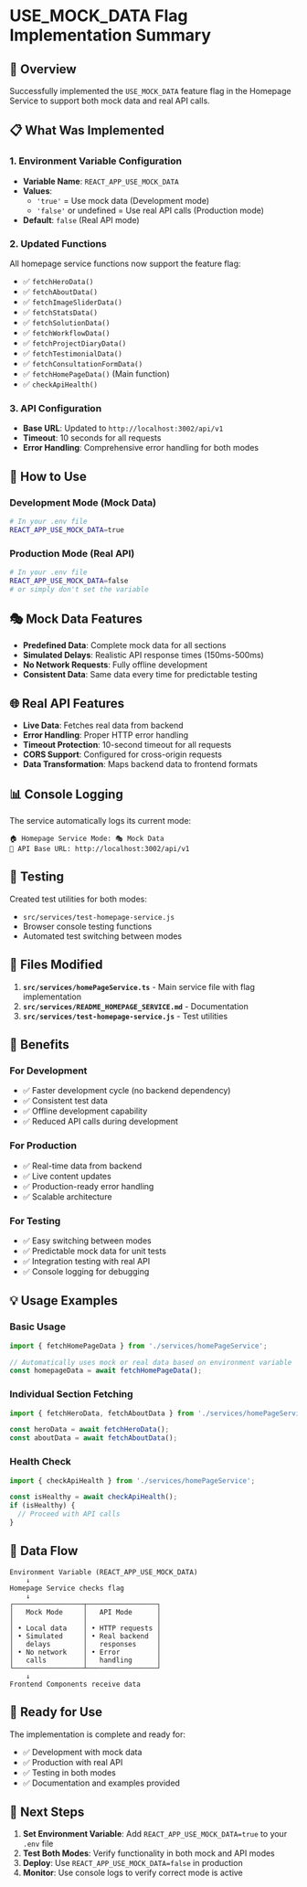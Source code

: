 # USE_MOCK_DATA Flag Implementation Summary

## 🎯 **Overview**
Successfully implemented the `USE_MOCK_DATA` feature flag in the Homepage Service to support both mock data and real API calls.

## 📋 **What Was Implemented**

### 1. **Environment Variable Configuration**
- **Variable Name**: `REACT_APP_USE_MOCK_DATA`
- **Values**: 
  - `'true'` = Use mock data (Development mode)
  - `'false'` or undefined = Use real API calls (Production mode)
- **Default**: `false` (Real API mode)

### 2. **Updated Functions**
All homepage service functions now support the feature flag:

- ✅ `fetchHeroData()`
- ✅ `fetchAboutData()`
- ✅ `fetchImageSliderData()`
- ✅ `fetchStatsData()`
- ✅ `fetchSolutionData()`
- ✅ `fetchWorkflowData()`
- ✅ `fetchProjectDiaryData()`
- ✅ `fetchTestimonialData()`
- ✅ `fetchConsultationFormData()`
- ✅ `fetchHomePageData()` (Main function)
- ✅ `checkApiHealth()`

### 3. **API Configuration**
- **Base URL**: Updated to `http://localhost:3002/api/v1`
- **Timeout**: 10 seconds for all requests
- **Error Handling**: Comprehensive error handling for both modes

## 🔧 **How to Use**

### **Development Mode (Mock Data)**
```bash
# In your .env file
REACT_APP_USE_MOCK_DATA=true
```

### **Production Mode (Real API)**
```bash
# In your .env file
REACT_APP_USE_MOCK_DATA=false
# or simply don't set the variable
```

## 🎭 **Mock Data Features**
- **Predefined Data**: Complete mock data for all sections
- **Simulated Delays**: Realistic API response times (150ms-500ms)
- **No Network Requests**: Fully offline development
- **Consistent Data**: Same data every time for predictable testing

## 🌐 **Real API Features**
- **Live Data**: Fetches real data from backend
- **Error Handling**: Proper HTTP error handling
- **Timeout Protection**: 10-second timeout for all requests
- **CORS Support**: Configured for cross-origin requests
- **Data Transformation**: Maps backend data to frontend formats

## 📊 **Console Logging**
The service automatically logs its current mode:
```
🏠 Homepage Service Mode: 🎭 Mock Data
📍 API Base URL: http://localhost:3002/api/v1
```

## 🧪 **Testing**
Created test utilities for both modes:
- `src/services/test-homepage-service.js`
- Browser console testing functions
- Automated test switching between modes

## 📁 **Files Modified**
1. **`src/services/homePageService.ts`** - Main service file with flag implementation
2. **`src/services/README_HOMEPAGE_SERVICE.md`** - Documentation
3. **`src/services/test-homepage-service.js`** - Test utilities

## 🚀 **Benefits**

### **For Development**
- ✅ Faster development cycle (no backend dependency)
- ✅ Consistent test data
- ✅ Offline development capability
- ✅ Reduced API calls during development

### **For Production**
- ✅ Real-time data from backend
- ✅ Live content updates
- ✅ Production-ready error handling
- ✅ Scalable architecture

### **For Testing**
- ✅ Easy switching between modes
- ✅ Predictable mock data for unit tests
- ✅ Integration testing with real API
- ✅ Console logging for debugging

## 💡 **Usage Examples**

### **Basic Usage**
```typescript
import { fetchHomePageData } from './services/homePageService';

// Automatically uses mock or real data based on environment variable
const homepageData = await fetchHomePageData();
```

### **Individual Section Fetching**
```typescript
import { fetchHeroData, fetchAboutData } from './services/homePageService';

const heroData = await fetchHeroData();
const aboutData = await fetchAboutData();
```

### **Health Check**
```typescript
import { checkApiHealth } from './services/homePageService';

const isHealthy = await checkApiHealth();
if (isHealthy) {
  // Proceed with API calls
}
```

## 🔄 **Data Flow**

```
Environment Variable (REACT_APP_USE_MOCK_DATA)
    ↓
Homepage Service checks flag
    ↓
┌─────────────────┬─────────────────┐
│   Mock Mode     │   API Mode      │
│                 │                 │
│ • Local data    │ • HTTP requests │
│ • Simulated     │ • Real backend  │
│   delays        │   responses     │
│ • No network    │ • Error         │
│   calls         │   handling      │
└─────────────────┴─────────────────┘
    ↓
Frontend Components receive data
```

## 🎉 **Ready for Use**
The implementation is complete and ready for:
- ✅ Development with mock data
- ✅ Production with real API
- ✅ Testing in both modes
- ✅ Documentation and examples provided

## 🔧 **Next Steps**
1. **Set Environment Variable**: Add `REACT_APP_USE_MOCK_DATA=true` to your `.env` file
2. **Test Both Modes**: Verify functionality in both mock and API modes
3. **Deploy**: Use `REACT_APP_USE_MOCK_DATA=false` in production
4. **Monitor**: Use console logs to verify correct mode is active 